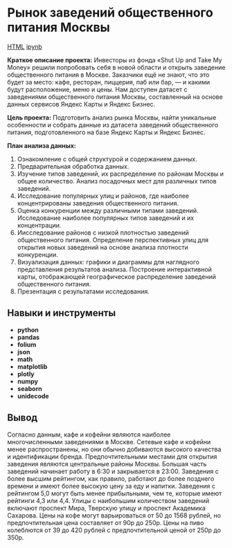 # Рынок заведений общественного питания Москвы

[HTML](https://)     [ipynb](https://)


**Краткое описание проекта:** Инвесторы из фонда «Shut Up and Take My Money» решили попробовать себя в новой области и открыть заведение общественного питания в Москве. Заказчики ещё не знают, что это будет за место: кафе, ресторан, пиццерия, паб или бар, — и какими будут расположение, меню и цены. Нам доступен датасет с заведениями общественного питания Москвы, составленный на основе данных сервисов Яндекс Карты и Яндекс Бизнес.



**Цель проекта:** Подготовить анализ рынка Москвы, найти уникальные особенности и собрать данные из датасета заведений общественного питания, подготовленного на базе Яндекс Карты и Яндекс Бизнес.


**План анализа данных:** 
1. Ознакомление с общей структурой и содержанием данных.
2. Предварительная обработка данных.
3. Изучение типов заведений, их распределение по районам Москвы и общее количество. Анализ посадочных мест для различных типов заведений.
4. Исследование популярных улиц и районов, где наиболее концентрированы заведения общественного питания.
5. Оценка конкуренции между различными типами заведений. Исследование наиболее популярных типов заведений и их концентрации.
6. Иисследование районов с низкой плотностью заведений общественного питания. Определение перспективных улиц для открытия новых заведений на основе анализа плотности конкуренции.
7. Визуализация данных: графики и диаграммы для наглядного представления результатов анализа. Построение интерактивной карты, отображающей географическое распределение заведений общественного питания.
9. Презентация с результатами исследования.




## Навыки и инструменты

- **python** 
- **pandas**
- **folium**
- **json**
- **math**
- **matplotlib**
- **plotly**
- **numpy**
- **seaborn**
- **unidecode**


## Вывод

Согласно данным, кафе и кофейни являются наиболее многочисленными заведениями в Москве. Сетевые кафе и кофейни менее распространены, но они обычно добиваются высокого качества и идентификации бренда. Предпочтительными местами для открытия заведения являются центральные районы Москвы. Большая часть заведений начинает работу в 6:30 и закрывается в 23:00. Заведения с более высшим рейтингом, как правило, работают до более позднего времени и имеют более высокую цену за еду и напитки. Заведения с рейтингом 5,0 могут быть менее прибыльными, чем те, которые имеют рейтинги 4,3 или 4,4. Улицы с наибольшим количеством заведений включают проспект Мира, Тверскую улицу и проспект Академика Сахарова. Цены на кофе могут варьироваться от 50 до 1568 рублей, но предпочтительная цена составляет от 90p до 250p. Цены на пиво колеблются от 39 до 420 рублей с предпочтительной ценой от 250p до 350p.